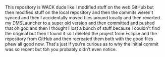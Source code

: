 This repository is WACK dude like I modified stuff on the web GitHub but then modified stuff on the local repository and then the commits weren't synced
and then I accidentally moved files around locally and then reverted my DMSLauncher to a super old version and then committed and pushed that oh god and then I
thought I lost a bunch of stuff because I couldn't find the original but then I found it so I deleted the project from Eclipse and the repository from GitHub and
then recreated them both with the good files phew all good now. That's just if you're curious as to why the initial commit was so recent but tbh you probably didn't even notice.

